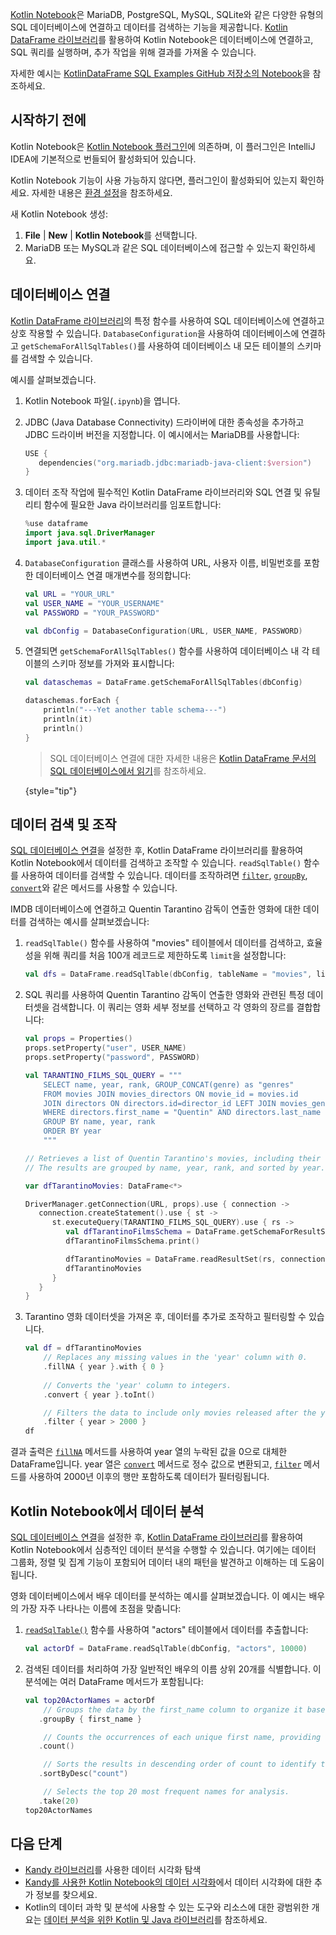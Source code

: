 [//]: # (title: 데이터베이스 연결 및 데이터 검색)

[Kotlin Notebook](kotlin-notebook-overview.md)은 MariaDB, PostgreSQL, MySQL, SQLite와 같은 다양한 유형의 SQL 데이터베이스에 연결하고 데이터를 검색하는 기능을 제공합니다. [Kotlin DataFrame 라이브러리](https://kotlin.github.io/dataframe/home.html)를 활용하여 Kotlin Notebook은 데이터베이스에 연결하고, SQL 쿼리를 실행하며, 추가 작업을 위해 결과를 가져올 수 있습니다.

자세한 예시는 [KotlinDataFrame SQL Examples GitHub 저장소의 Notebook](https://github.com/zaleslaw/KotlinDataFrame-SQL-Examples/blob/master/notebooks/imdb.ipynb)을 참조하세요.

## 시작하기 전에

Kotlin Notebook은 [Kotlin Notebook 플러그인](https://plugins.jetbrains.com/plugin/16340-kotlin-notebook)에 의존하며, 이 플러그인은 IntelliJ IDEA에 기본적으로 번들되어 활성화되어 있습니다.

Kotlin Notebook 기능이 사용 가능하지 않다면, 플러그인이 활성화되어 있는지 확인하세요. 자세한 내용은 [환경 설정](kotlin-notebook-set-up-env.md)을 참조하세요.

새 Kotlin Notebook 생성:

1.  **File** | **New** | **Kotlin Notebook**를 선택합니다.
2.  MariaDB 또는 MySQL과 같은 SQL 데이터베이스에 접근할 수 있는지 확인하세요.

## 데이터베이스 연결

[Kotlin DataFrame 라이브러리](https://kotlin.github.io/dataframe/home.html)의 특정 함수를 사용하여 SQL 데이터베이스에 연결하고 상호 작용할 수 있습니다. `DatabaseConfiguration`을 사용하여 데이터베이스에 연결하고 `getSchemaForAllSqlTables()`를 사용하여 데이터베이스 내 모든 테이블의 스키마를 검색할 수 있습니다.

예시를 살펴보겠습니다.

1.  Kotlin Notebook 파일(`.ipynb`)을 엽니다.
2.  JDBC (Java Database Connectivity) 드라이버에 대한 종속성을 추가하고 JDBC 드라이버 버전을 지정합니다. 이 예시에서는 MariaDB를 사용합니다:

    ```kotlin
    USE {
       dependencies("org.mariadb.jdbc:mariadb-java-client:$version")
    }
    ```

3.  데이터 조작 작업에 필수적인 Kotlin DataFrame 라이브러리와 SQL 연결 및 유틸리티 함수에 필요한 Java 라이브러리를 임포트합니다:

    ```kotlin
    %use dataframe
    import java.sql.DriverManager
    import java.util.*
    ```

4.  `DatabaseConfiguration` 클래스를 사용하여 URL, 사용자 이름, 비밀번호를 포함한 데이터베이스 연결 매개변수를 정의합니다:

    ```kotlin
    val URL = "YOUR_URL"
    val USER_NAME = "YOUR_USERNAME"
    val PASSWORD = "YOUR_PASSWORD"
    
    val dbConfig = DatabaseConfiguration(URL, USER_NAME, PASSWORD)
    ```

5.  연결되면 `getSchemaForAllSqlTables()` 함수를 사용하여 데이터베이스 내 각 테이블의 스키마 정보를 가져와 표시합니다:

    ```kotlin
    val dataschemas = DataFrame.getSchemaForAllSqlTables(dbConfig)
    
    dataschemas.forEach { 
        println("---Yet another table schema---")
        println(it)
        println()
    }
    ```

    > SQL 데이터베이스 연결에 대한 자세한 내용은 [Kotlin DataFrame 문서의 SQL 데이터베이스에서 읽기](https://kotlin.github.io/dataframe/readsqldatabases.html)를 참조하세요.
    > 
    {style="tip"}

## 데이터 검색 및 조작

[SQL 데이터베이스 연결](#connect-to-database)을 설정한 후, Kotlin DataFrame 라이브러리를 활용하여 Kotlin Notebook에서 데이터를 검색하고 조작할 수 있습니다. `readSqlTable()` 함수를 사용하여 데이터를 검색할 수 있습니다. 데이터를 조작하려면 [`filter`](https://kotlin.github.io/dataframe/filter.html), [`groupBy`](https://kotlin.github.io/dataframe/groupby.html), [`convert`](https://kotlin.github.io/dataframe/convert.html)와 같은 메서드를 사용할 수 있습니다.

IMDB 데이터베이스에 연결하고 Quentin Tarantino 감독이 연출한 영화에 대한 데이터를 검색하는 예시를 살펴보겠습니다:

1.  `readSqlTable()` 함수를 사용하여 "movies" 테이블에서 데이터를 검색하고, 효율성을 위해 쿼리를 처음 100개 레코드로 제한하도록 `limit`을 설정합니다:

    ```kotlin
    val dfs = DataFrame.readSqlTable(dbConfig, tableName = "movies", limit = 100)
    ```

2.  SQL 쿼리를 사용하여 Quentin Tarantino 감독이 연출한 영화와 관련된 특정 데이터셋을 검색합니다. 이 쿼리는 영화 세부 정보를 선택하고 각 영화의 장르를 결합합니다:

    ```kotlin
    val props = Properties()
    props.setProperty("user", USER_NAME)
    props.setProperty("password", PASSWORD)
    
    val TARANTINO_FILMS_SQL_QUERY = """
        SELECT name, year, rank, GROUP_CONCAT(genre) as "genres"
        FROM movies JOIN movies_directors ON movie_id = movies.id
        JOIN directors ON directors.id=director_id LEFT JOIN movies_genres ON movies.id = movies_genres.movie_id
        WHERE directors.first_name = "Quentin" AND directors.last_name = "Tarantino"
        GROUP BY name, year, rank
        ORDER BY year
        """
    
    // Retrieves a list of Quentin Tarantino's movies, including their name, year, rank, and a concatenated string of all genres. 
    // The results are grouped by name, year, rank, and sorted by year.
    
    var dfTarantinoMovies: DataFrame<*>
    
    DriverManager.getConnection(URL, props).use { connection ->
       connection.createStatement().use { st ->
          st.executeQuery(TARANTINO_FILMS_SQL_QUERY).use { rs ->
             val dfTarantinoFilmsSchema = DataFrame.getSchemaForResultSet(rs, connection)
             dfTarantinoFilmsSchema.print()
    
             dfTarantinoMovies = DataFrame.readResultSet(rs, connection)
             dfTarantinoMovies
          }
       }
    }
    ```

3.  Tarantino 영화 데이터셋을 가져온 후, 데이터를 추가로 조작하고 필터링할 수 있습니다.

    ```kotlin
    val df = dfTarantinoMovies
        // Replaces any missing values in the 'year' column with 0.
        .fillNA { year }.with { 0 }
        
        // Converts the 'year' column to integers.
        .convert { year }.toInt()
    
        // Filters the data to include only movies released after the year 2000.
        .filter { year > 2000 }
    df
    ```

결과 출력은 [`fillNA`](https://kotlin.github.io/dataframe/fill.html#fillna) 메서드를 사용하여 year 열의 누락된 값을 0으로 대체한 DataFrame입니다. year 열은 [`convert`](https://kotlin.github.io/dataframe/convert.html) 메서드로 정수 값으로 변환되고, [`filter`](https://kotlin.github.io/dataframe/filter.html) 메서드를 사용하여 2000년 이후의 행만 포함하도록 데이터가 필터링됩니다.

## Kotlin Notebook에서 데이터 분석

[SQL 데이터베이스 연결](#connect-to-database)을 설정한 후, [Kotlin DataFrame 라이브러리](https://kotlin.github.io/dataframe/home.html)를 활용하여 Kotlin Notebook에서 심층적인 데이터 분석을 수행할 수 있습니다. 여기에는 데이터 그룹화, 정렬 및 집계 기능이 포함되어 데이터 내의 패턴을 발견하고 이해하는 데 도움이 됩니다.

영화 데이터베이스에서 배우 데이터를 분석하는 예시를 살펴보겠습니다. 이 예시는 배우의 가장 자주 나타나는 이름에 초점을 맞춥니다:

1.  [`readSqlTable()`](https://kotlin.github.io/dataframe/readsqldatabases.html#reading-specific-tables) 함수를 사용하여 "actors" 테이블에서 데이터를 추출합니다:

    ```kotlin
    val actorDf = DataFrame.readSqlTable(dbConfig, "actors", 10000)
    ```

2.  검색된 데이터를 처리하여 가장 일반적인 배우의 이름 상위 20개를 식별합니다. 이 분석에는 여러 DataFrame 메서드가 포함됩니다:

    ```kotlin
    val top20ActorNames = actorDf
        // Groups the data by the first_name column to organize it based on actor first names.
       .groupBy { first_name }
    
        // Counts the occurrences of each unique first name, providing a frequency distribution.
       .count()
    
        // Sorts the results in descending order of count to identify the most common names.
       .sortByDesc("count")
    
        // Selects the top 20 most frequent names for analysis.
       .take(20)
    top20ActorNames
    ```

## 다음 단계

*   [Kandy 라이브러리](https://kotlin.github.io/kandy/examples.html)를 사용한 데이터 시각화 탐색
*   [Kandy를 사용한 Kotlin Notebook의 데이터 시각화](data-analysis-visualization.md)에서 데이터 시각화에 대한 추가 정보를 찾으세요.
*   Kotlin의 데이터 과학 및 분석에 사용할 수 있는 도구와 리소스에 대한 광범위한 개요는 [데이터 분석을 위한 Kotlin 및 Java 라이브러리](data-analysis-libraries.md)를 참조하세요.